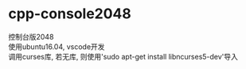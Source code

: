 # cpp-console2048
控制台版2048  
使用ubuntu16.04, vscode开发  
调用curses库, 若无库, 则使用'sudo apt-get install libncurses5-dev'导入  
